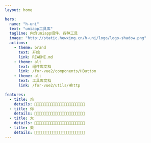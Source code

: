 ```yaml
---
layout: home

hero:
  name: "h-uni"
  text: "uniapp工具库"
  tagline: 内含uniapp组件，各种工具
  image: "http://static.hewxing.cn/h-uni/logo/logo-shadow.png"
  actions:
    - theme: brand
      text: 开始
      link: README.md
    - theme: alt
      text: 组件库文档
      link: /for-vue2/components/HButton
    - theme: alt
      text: 工具库文档
      link: /for-vue2/utils/Hhttp

features:
  - title: 鸡
    details: 🏀🏀🏀🏀🏀🏀🏀🏀🏀🏀🏀🏀🏀🏀🏀🏀🏀🏀🏀🏀🏀🏀
  - title: 你
    details: 🏀🏀🏀🏀🏀🏀🏀🏀🏀🏀🏀🏀🏀🏀🏀🏀🏀🏀🏀🏀🏀🏀
  - title: 太
    details: 🏀🏀🏀🏀🏀🏀🏀🏀🏀🏀🏀🏀🏀🏀🏀🏀🏀🏀🏀🏀🏀🏀
  - title: 美
    details: 🏀🏀🏀🏀🏀🏀🏀🏀🏀🏀🏀🏀🏀🏀🏀🏀🏀🏀🏀🏀🏀🏀
---
```

